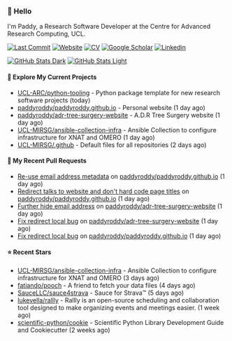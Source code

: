 ### 👋 Hello

I'm Paddy, a Research Software Developer at the Centre for Advanced Research
Computing, UCL.

[![Last Commit](https://img.shields.io/github/last-commit/paddyroddy/paddyroddy/main?label=updated)](https://github.com/paddyroddy)
[![Website](https://img.shields.io/badge/GitHub%20Pages-222?logo=githubpages&logoColor=fff&style=for-the-badge&style=flat)](https://paddyroddy.github.io)
[![CV](https://img.shields.io/badge/CV-PDF-pink.svg)](https://paddyroddy.github.io/cv)
[![Google Scholar](https://img.shields.io/badge/Google%20Scholar-4285F4?logo=googlescholar&logoColor=fff&style=for-the-badge&style=flat)](https://scholar.google.com/citations?user=OFigHUwAAAAJ)
[![Linkedin](https://img.shields.io/badge/LinkedIn-0A66C2?logo=linkedin&logoColor=fff&style=for-the-badge&style=flat)](https://www.linkedin.com/in/patrickjamesroddy)

[![GitHub Stats Dark](https://github-readme-stats-paddyroddy.vercel.app/api?username=paddyroddy&disable_animations=true&hide_border=true&hide_title=true&include_all_commits=true&rank_icon=github&show=prs_merged,reviews&show_icons=true&theme=tokyonight)](https://github.com/paddyroddy/paddyroddy#gh-dark-mode-only)
[![GitHub Stats Light](https://github-readme-stats-paddyroddy.vercel.app/api?username=paddyroddy&disable_animations=true&hide_border=true&hide_title=true&include_all_commits=true&rank_icon=github&show=prs_merged,reviews&show_icons=true&theme=default)](https://github.com/paddyroddy/paddyroddy#gh-light-mode-only)

#### 👷 Explore My Current Projects

- [UCL-ARC/python-tooling](https://github.com/UCL-ARC/python-tooling) - Python package template for new research software projects
  (today)
- [paddyroddy/paddyroddy.github.io](https://github.com/paddyroddy/paddyroddy.github.io) - Personal website
  (1 day ago)
- [paddyroddy/adr-tree-surgery-website](https://github.com/paddyroddy/adr-tree-surgery-website) - A.D.R Tree Surgery website
  (1 day ago)
- [UCL-MIRSG/ansible-collection-infra](https://github.com/UCL-MIRSG/ansible-collection-infra) - Ansible Collection to configure infrastructure for XNAT and OMERO
  (1 day ago)
- [UCL-MIRSG/.github](https://github.com/UCL-MIRSG/.github) - Default files for all repositories
  (2 days ago)

#### 🔨 My Recent Pull Requests

- [Re-use email address metadata](https://github.com/paddyroddy/paddyroddy.github.io/pull/88) on [paddyroddy/paddyroddy.github.io](https://github.com/paddyroddy/paddyroddy.github.io)
  (1 day ago)
- [Redirect talks to website and don&#39;t hard code page titles](https://github.com/paddyroddy/paddyroddy.github.io/pull/87) on [paddyroddy/paddyroddy.github.io](https://github.com/paddyroddy/paddyroddy.github.io)
  (1 day ago)
- [Further hide email address](https://github.com/paddyroddy/adr-tree-surgery-website/pull/77) on [paddyroddy/adr-tree-surgery-website](https://github.com/paddyroddy/adr-tree-surgery-website)
  (1 day ago)
- [Fix redirect local bug](https://github.com/paddyroddy/adr-tree-surgery-website/pull/76) on [paddyroddy/adr-tree-surgery-website](https://github.com/paddyroddy/adr-tree-surgery-website)
  (1 day ago)
- [Fix redirect local bug](https://github.com/paddyroddy/paddyroddy.github.io/pull/86) on [paddyroddy/paddyroddy.github.io](https://github.com/paddyroddy/paddyroddy.github.io)
  (1 day ago)

#### ⭐ Recent Stars

- [UCL-MIRSG/ansible-collection-infra](https://github.com/UCL-MIRSG/ansible-collection-infra) - Ansible Collection to configure infrastructure for XNAT and OMERO
  (3 days ago)
- [fatiando/pooch](https://github.com/fatiando/pooch) - A friend to fetch your data files
  (4 days ago)
- [SauceLLC/sauce4strava](https://github.com/SauceLLC/sauce4strava) - Sauce for Strava™
  (5 days ago)
- [lukevella/rallly](https://github.com/lukevella/rallly) - Rallly is an open-source scheduling and collaboration tool designed to make organizing events and meetings easier.
  (1 week ago)
- [scientific-python/cookie](https://github.com/scientific-python/cookie) - Scientific Python Library Development Guide and Cookiecutter
  (2 weeks ago)
